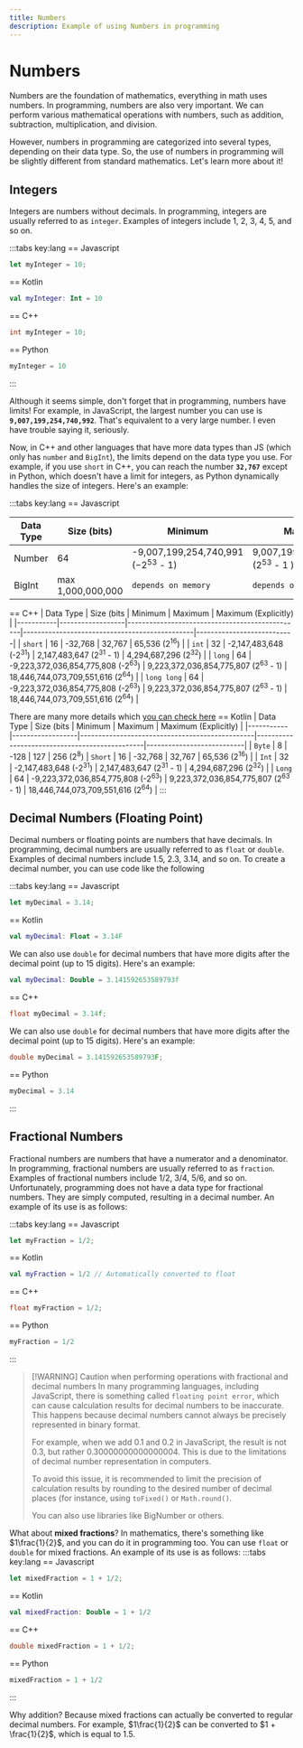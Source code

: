 ```yaml
---
title: Numbers
description: Example of using Numbers in programming
---
```


# Numbers

Numbers are the foundation of mathematics, everything in math uses numbers. In programming, numbers are also very important. We can perform various mathematical operations with numbers, such as addition, subtraction, multiplication, and division.

However, numbers in programming are categorized into several types, depending on their data type. So, the use of numbers in programming will be slightly different from standard mathematics. Let's learn more about it!

## Integers

Integers are numbers without decimals. In programming, integers are usually referred to as `integer`. Examples of integers include 1, 2, 3, 4, 5, and so on.

:::tabs key:lang
== Javascript
```js
let myInteger = 10;
```
== Kotlin
```kt
val myInteger: Int = 10
```
== C++
```cpp
int myInteger = 10;
```
== Python
```python
myInteger = 10
```
:::

Although it seems simple, don't forget that in programming, numbers have limits! For example, in JavaScript, the largest number you can use is **`9,007,199,254,740,992`**. That's equivalent to a very large number. I even have trouble saying it, seriously.

Now, in C++ and other languages that have more data types than JS (which only has `number` and `BigInt`), the limits depend on the data type you use. For example, if you use `short` in C++, you can reach the number **`32,767`** except in Python, which doesn't have a limit for integers, as Python dynamically handles the size of integers. Here's an example:

:::tabs key:lang
== Javascript

| Data Type | Size (bits) | Minimum | Maximum | Maximum (Explicitly) |
|-----------|------------------|---------------|----|---------------------------|
| Number    | 64             | -9,007,199,254,740,991<br /> (−2<sup>53</sup> - 1) | 9,007,199,254,740,992 <br /> (2<sup>53</sup> - 1 )  | 18,446,744,073,709,551,616 (2<sup>64</sup>) |
| BigInt    | max 1,000,000,000               | `depends on memory` | `depends on memory`  | `depends on memory` |
== C++
| Data Type | Size (bits | Minimum                                         | Maximum                                      | Maximum (Explicitly) |
|-----------|------------------|------------------------------------------------|-----------------------------------------------|---------------------------|
| `short`     | 16              | -32,768                                       | 32,767                                        | 65,536 (2<sup>16</sup>) |
| `int`       | 32               | -2,147,483,648 (-2<sup>31</sup>)              | 2,147,483,647 (2<sup>31</sup> - 1)           | 4,294,687,296 (2<sup>32</sup>) |
| `long`      | 64               | -9,223,372,036,854,775,808 (-2<sup>63</sup>) | 9,223,372,036,854,775,807 (2<sup>63</sup> - 1) | 18,446,744,073,709,551,616 (2<sup>64</sup>) |
| `long long` | 64               | -9,223,372,036,854,775,808 (-2<sup>63</sup>) | 9,223,372,036,854,775,807 (2<sup>63</sup> - 1) | 18,446,744,073,709,551,616 (2<sup>64</sup>) |

There are many more details which [you can check here](https://learn.microsoft.com/en-us/cpp/c-language/cpp-integer-limits?view=msvc-170#limits-on-integer-constants)
== Kotlin
| Data Type | Size (bits | Minimum                                         | Maximum                                      | Maximum (Explicitly) |
|-----------|------------------|------------------------------------------------|-----------------------------------------------|---------------------------|
| `Byte`      | 8             | -128                                           | 127                                           | 256 (2<sup>8</sup>)
| `Short`     | 16               | -32,768                                       | 32,767                                        | 65,536 (2<sup>16</sup>) |
| `Int`       | 32              | -2,147,483,648 (-2<sup>31</sup>)              | 2,147,483,647 (2<sup>31</sup> - 1)           |  4,294,687,296 (2<sup>32</sup>) |
| `Long`      | 64               | -9,223,372,036,854,775,808 (-2<sup>63</sup>) | 9,223,372,036,854,775,807 (2<sup>63</sup> - 1) | 18,446,744,073,709,551,616 (2<sup>64</sup>) |
:::

## Decimal Numbers (Floating Point)

Decimal numbers or floating points are numbers that have decimals. In programming, decimal numbers are usually referred to as `float` or `double`. Examples of decimal numbers include 1.5, 2.3, 3.14, and so on. To create a decimal number, you can use code like the following

:::tabs key:lang
== Javascript
```js
let myDecimal = 3.14;
```
== Kotlin
```kt
val myDecimal: Float = 3.14F
```
We can also use `double` for decimal numbers that have more digits after the decimal point (up to 15 digits). Here's an example:
```kt
val myDecimal: Double = 3.141592653589793f
```
== C++
```cpp
float myDecimal = 3.14f;
```
We can also use `double` for decimal numbers that have more digits after the decimal point (up to 15 digits). Here's an example:
```cpp
double myDecimal = 3.141592653589793F;
```
== Python
```python
myDecimal = 3.14
```
:::


## Fractional Numbers

Fractional numbers are numbers that have a numerator and a denominator. In programming, fractional numbers are usually referred to as `fraction`. Examples of fractional numbers include 1/2, 3/4, 5/6, and so on. Unfortunately, programming does not have a data type for fractional numbers. They are simply computed, resulting in a decimal number. An example of its use is as follows:

:::tabs key:lang
== Javascript
```js
let myFraction = 1/2;
```
== Kotlin
```kt
val myFraction = 1/2 // Automatically converted to float
```
== C++
```cpp
float myFraction = 1/2;
```
== Python
```python
myFraction = 1/2
```
:::

> [!WARNING] Caution when performing operations with fractional and decimal numbers
> In many programming languages, including JavaScript, there is something called `floating point error`, which can cause calculation results for decimal numbers to be inaccurate. This happens because decimal numbers cannot always be precisely represented in binary format.
>
> For example, when we add 0.1 and 0.2 in JavaScript, the result is not 0.3, but rather 0.30000000000000004. This is due to the limitations of decimal number representation in computers.
>
> To avoid this issue, it is recommended to limit the precision of calculation results by rounding to the desired number of decimal places (for instance, using `toFixed()` or `Math.round()`.
>
> You can also use libraries like BigNumber or others.

What about **mixed fractions**? In mathematics, there's something like $1\frac{1}{2}$, and you can do it in programming too. You can use `float` or `double` for mixed fractions. An example of its use is as follows:
:::tabs key:lang
== Javascript
```js
let mixedFraction = 1 + 1/2;
```
== Kotlin
```kt
val mixedFraction: Double = 1 + 1/2
```
== C++
```cpp
double mixedFraction = 1 + 1/2;
```
== Python
```python
mixedFraction = 1 + 1/2
```
:::

Why addition? Because mixed fractions can actually be converted to regular decimal numbers. For example, $1\frac{1}{2}$ can be converted to $1 + \frac{1}{2}$, which is equal to $1.5$.
